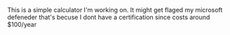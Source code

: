 This is a simple calculator I'm working on. It might get flaged my microsoft defeneder that's becuse I dont have a certification since costs around $100/year
